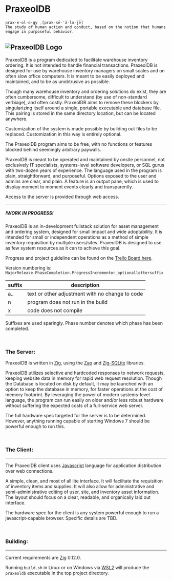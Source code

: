 # PraxeolDB
```
prax·​e·​ol·​o·​gy ˌ[prak-sē-ˈä-lə-jē] 
The study of human action and conduct, based on the notion that humans engage in purposeful behavior.
```
![PraxeolDB Logo](https://github.com/CoalNova/PraxeolDB/blob/main/assets/logosmoll.png?raw=true)
--- 

PraxeolDB is a program dedicated to facilitate warehouse inventory ordering. It is not intended to handle financial transactions. PraxeolDB is designed for use by warehouse inventory managers on small scales and on often slow office computers. It is meant to be easily deployed and maintained, and to be as unobtrusive as possible.


Though many warehouse inventory and ordering solutions do exist, they are often cumbersome, difficult to understand (by use of non-standard verbiage), and often costly. PraxeolDB aims to remove these blockers by singularizing itself around a single, portable executable and database file. This pairing is stored in the same directory location, but can be located anywhere. 

Customization of the system is made possible by building out files to be replaced. Customization in this way is entirely optional. 

The PraxeolDB program aims to be free, with no functions or features blocked behind seemingly arbitrary paywalls.

PraxeolDB is meant to be operated and maintained by onsite personnel, not exclusively IT specialists, systems-level software developers, or SQL gurus with two-dozen years of experience. The language used in the program is plain, straightforward, and purposeful. Options exposed to the user and admins are clear, and plain. A feature is an output pane, which is used to display moment to moment events clearly and transparently.


Access to the server is provided through web access. 

---



##### **!WORK IN PROGRESS!**

PraxeolDB is an in-development fullstack solution for asset management and ordering system, designed for small impact and wide adoptability. It is intended for small or independent operations as a method of simple inventory requisition by multiple users/sites. PraxeolDB is designed to use as few system resources as it can to achieve this goal.

Progress and project guideline can be found on the [Trello Board here](https://trello.com/b/16MHQEvr/praxeoldb). 

Version numbering is: `MajorRelease.PhaseCompletion.ProgressIncrementor_optionallettersuffix` 

|suffix|description|
|-|-|
| a.. | text or other adjustment with no change to code |
| n | program does not run in the build |
| x | code does not compile |

Suffixes are used sparingly. Phase number denotes which phase has been completed.

&nbsp;

### The Server:


PraxeolDB is written in [Zig](https://ziglang.org/), using the [Zap](https://github.com/zigzap/zap) and [Zig-SQLite](https://github.com/nDimensional/zig-sqlite) libraries.


PraxeolDB utilizes selective and hardcoded responses to network requests, keeping website data in memory for rapid web request resolution. Though the Database is located on disk by default, it may be launched with an option to keep the database in memory, for faster operations at the cost of memory footprint. By leveraging the power of modern systems-level language, the program can run easily on older and/or less robust hardware without suffering the expected costs of a full-service web server.

The full hardware spec targeted for the server is to be determined. However, anything running capable of starting Windows 7 should be powerful enough to run this. 

&nbsp;

### The Client:
---
The PraxeolDB client uses [Javascript](https://ecma-international.org/publications-and-standards/standards/ecma-262/) language for application distribution over web connections. 

A simple, clean, and most of all lite interface. It will facilitate the requisition of inventory items and supplies. It will also allow for administrative and semi-administrative editing of user, site, and inventory asset information. The layout should focus on a clear, readable, and organically laid out interface.

The hardware spec for the client is any system powerful enough to run a javascript-capable browser. Specific details are TBD.

&nbsp;

### Building:
---

Current requirements are [Zig](https://ziglang.org/) 0.12.0.

Running `build.sh` in Linux or on Windows via [WSL2](https://learn.microsoft.com/en-us/windows/wsl/install) will produce the `praxeoldb` executable in the top project directory.